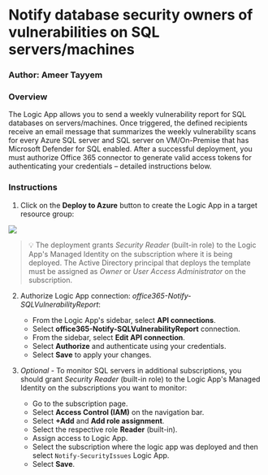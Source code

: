 # Notify database security owners of vulnerabilities on SQL servers/machines
### Author: Ameer Tayyem

### Overview
The Logic App allows you to send a weekly vulnerability report for SQL databases on servers/machines.
Once triggered, the defined recipients receive an email message that summarizes the weekly vulnerability scans for every Azure SQL server and SQL server on VM/On-Premise that has Microsoft Defender for SQL enabled.
After a successful deployment, you must authorize Office 365 connector to generate valid access tokens for authenticating your credentials – detailed instructions below.

### Instructions

1. Click on the **Deploy to Azure** button to create the Logic App in a target resource group:

<a href="https://portal.azure.com/#create/Microsoft.Template/uri/https%3A%2F%2Fraw.githubusercontent.com%2FAzure%2FMicrosoft-Defender-for-Cloud%2Fmain%2FWorkflow%2520automation%2FNotify-SQLVulnerabilityReport%2Fazuredeploy.json" target="_blank">
<img src="https://aka.ms/deploytoazurebutton"/></a>

> 💡 The deployment grants *Security Reader* (built-in role) to the Logic App's Managed Identity on the subscription where it is being deployed. The Active Directory principal that deploys the template must be assigned as *Owner* or *User Access Administrator* on the subscription.

2. Authorize Logic App connection: *office365-Notify-SQLVulnerabilityReport*:

    * From the Logic App's sidebar, select **API connections**.
    * Select **office365-Notify-SQLVulnerabilityReport** connection.
    * From the sidebar, select **Edit API connection**.
    * Select **Authorize** and authenticate using your credentials.
    * Select **Save** to apply your changes.

3. *Optional* - To monitor SQL servers in additional subscriptions, you should grant *Security Reader* (built-in role) to the Logic App's Managed Identity on the subscriptions you want to monitor:

    * Go to the subscription page.
    * Select **Access Control (IAM)** on the navigation bar.
    * Select **+Add** and **Add role assignment**.
    * Select the respective role **Reader** (built-in).
    * Assign access to Logic App.
    * Select the subscription where the logic app was deployed and then select `Notify-SecurityIssues` Logic App.
    * Select **Save**.